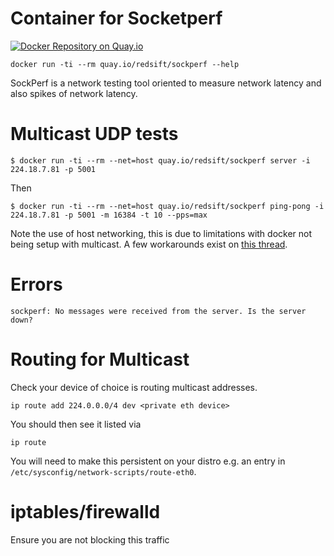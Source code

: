 # Container for Socketperf

[![Docker Repository on Quay.io](https://quay.io/repository/redsift/sockperf/status "Docker Repository on Quay.io")](https://quay.io/repository/redsift/sockperf)

	docker run -ti --rm quay.io/redsift/sockperf --help


SockPerf is a network testing tool oriented to measure network latency and also spikes of network latency.

# Multicast UDP tests

	$ docker run -ti --rm --net=host quay.io/redsift/sockperf server -i 224.18.7.81 -p 5001

Then

	$ docker run -ti --rm --net=host quay.io/redsift/sockperf ping-pong -i 224.18.7.81 -p 5001 -m 16384 -t 10 --pps=max
	
Note the use of host networking, this is due to limitations with docker not being setup with multicast. A few workarounds exist on [this thread](https://github.com/docker/docker/issues/3043).

# Errors

	sockperf: No messages were received from the server. Is the server down?
	
# Routing for Multicast

Check your device of choice is routing multicast addresses.

	ip route add 224.0.0.0/4 dev <private eth device>
	
You should then see it listed via

	ip route
	
You will need to make this persistent on your distro e.g. an entry in `/etc/sysconfig/network-scripts/route-eth0`.
	
# iptables/firewalld

Ensure you are not blocking this traffic